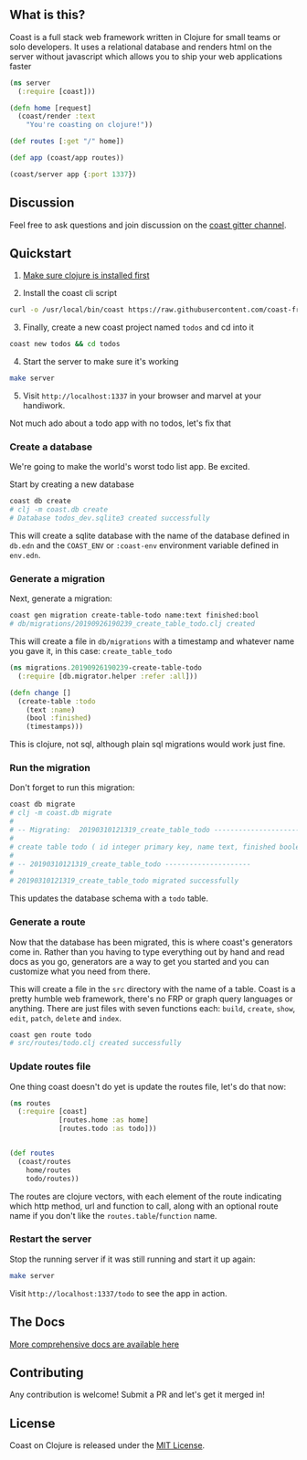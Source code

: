 ## What is this?

Coast is a full stack web framework written in Clojure for small teams or solo developers. It uses a relational database and renders html on the server without javascript which allows you to ship your web applications faster

```clojure
(ns server
  (:require [coast]))

(defn home [request]
  (coast/render :text
    "You're coasting on clojure!"))

(def routes [:get "/" home])

(def app (coast/app routes))

(coast/server app {:port 1337})
```

## Discussion

Feel free to ask questions and join discussion on the [coast gitter channel](https://gitter.im/coast-framework/community).

## Quickstart

1. [Make sure clojure is installed first](https://www.clojure.org/guides/getting_started)

2. Install the coast cli script

```sh
curl -o /usr/local/bin/coast https://raw.githubusercontent.com/coast-framework/coast/next/coast && chmod a+x /usr/local/bin/coast
```

3. Finally, create a new coast project named `todos` and cd into it

```sh
coast new todos && cd todos
```

4. Start the server to make sure it's working

```sh
make server
```

5. Visit `http://localhost:1337` in your browser and marvel at your handiwork.

Not much ado about a todo app with no todos, let's fix that

### Create a database

We're going to make the world's worst todo list app. Be excited.

Start by creating a new database

```sh
coast db create
# clj -m coast.db create
# Database todos_dev.sqlite3 created successfully
```

This will create a sqlite database with the name of the database defined in `db.edn` and the `COAST_ENV` or `:coast-env` environment variable defined in `env.edn`.

### Generate a migration

Next, generate a migration:

```sh
coast gen migration create-table-todo name:text finished:bool
# db/migrations/20190926190239_create_table_todo.clj created
```

This will create a file in `db/migrations` with a timestamp and whatever name you gave it, in this case: `create_table_todo`

```clojure
(ns migrations.20190926190239-create-table-todo
  (:require [db.migrator.helper :refer :all]))

(defn change []
  (create-table :todo
    (text :name)
    (bool :finished)
    (timestamps)))
```

This is clojure, not sql, although plain sql migrations would work just fine.

### Run the migration

Don't forget to run this migration:

```sh
coast db migrate
# clj -m coast.db migrate
#
# -- Migrating:  20190310121319_create_table_todo ---------------------
#
# create table todo ( id integer primary key, name text, finished boolean, updated_at timestamp, created_at timestamp not null default current_timestamp )
#
# -- 20190310121319_create_table_todo ---------------------
#
# 20190310121319_create_table_todo migrated successfully
```

This updates the database schema with a `todo` table.

### Generate a route

Now that the database has been migrated, this is where coast's generators come in. Rather than you having to type everything out by hand and read docs as you go, generators are a way to get you started and you can customize what you need from there.

This will create a file in the `src` directory with the name of a table. Coast is a pretty humble web framework, there's no FRP or graph query languages or anything. There are just files with seven functions each: `build`, `create`, `show`, `edit`, `patch`, `delete` and `index`.

```sh
coast gen route todo
# src/routes/todo.clj created successfully
```

### Update routes file

One thing coast doesn't do yet is update the routes file, let's do that now:

```clojure
(ns routes
  (:require [coast]
            [routes.home :as home]
            [routes.todo :as todo]))


(def routes
  (coast/routes
    home/routes
    todo/routes))
```

The routes are clojure vectors, with each element of the route indicating which http method, url and function to call, along with an optional route name if you don't like the `routes.table`/`function` name.

### Restart the server

Stop the running server if it was still running and start it up again:

```sh
make server
```

Visit `http://localhost:1337/todo` to see the app in action.

## The Docs

[More comprehensive docs are available here](docs/readme.md)

## Contributing

Any contribution is welcome! Submit a PR and let's get it merged in!

## License

Coast on Clojure is released under the [MIT License](https://opensource.org/licenses/MIT).
